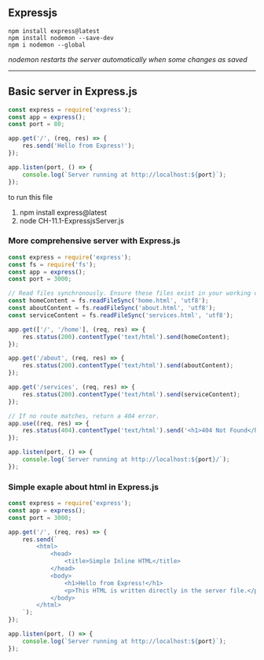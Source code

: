 ## Expressjs

```shell
npm install express@latest
npm install nodemon --save-dev
npm i nodemon --global
```
*nodemon restarts the server automatically when some changes as saved*

---

## Basic server in Express.js

```javascript
const express = require('express');
const app = express();
const port = 80;

app.get('/', (req, res) => {
    res.send('Hello from Express!');
});

app.listen(port, () => {
    console.log(`Server running at http://localhost:${port}`);
});
```
to run this file 
1. npm install express@latest
2. node CH-11.1-ExpressjsServer.js

### More comprehensive server with Express.js
```javascript
const express = require('express');
const fs = require('fs');
const app = express();
const port = 3000;

// Read files synchronously. Ensure these files exist in your working directory.
const homeContent = fs.readFileSync('home.html', 'utf8');
const aboutContent = fs.readFileSync('about.html', 'utf8');
const serviceContent = fs.readFileSync('services.html', 'utf8');

app.get(['/', '/home'], (req, res) => {
    res.status(200).contentType('text/html').send(homeContent);
});

app.get('/about', (req, res) => {
    res.status(200).contentType('text/html').send(aboutContent);
});

app.get('/services', (req, res) => {
    res.status(200).contentType('text/html').send(serviceContent);
});

// If no route matches, return a 404 error.
app.use((req, res) => {
    res.status(404).contentType('text/html').send('<h1>404 Not Found</h1>');
});

app.listen(port, () => {
    console.log(`Server running at http://localhost:${port}/`);
});
```

### Simple exaple about html in Express.js
```javascript
const express = require('express');
const app = express();
const port = 3000;

app.get('/', (req, res) => {
    res.send(`
        <html>
            <head>
                <title>Simple Inline HTML</title>
            </head>
            <body>
                <h1>Hello from Express!</h1>
                <p>This HTML is written directly in the server file.</p>
            </body>
        </html>
    `);
});

app.listen(port, () => {
    console.log(`Server running at http://localhost:${port}`);
});
```